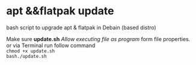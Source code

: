 # apt &&flatpak update
bash script to upgrade apt &amp; flatpak in Debain (based distro)

Make sure **update.sh** *Allow executing file as program* form file properties.<br /> or via Terminal run follow command  <br /> ```chmod +x update.sh``` \
```bash./update.sh```
